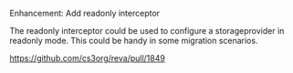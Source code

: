 Enhancement: Add readonly interceptor

The readonly interceptor could be used to configure a storageprovider in readonly mode. This could be handy in some migration scenarios.

https://github.com/cs3org/reva/pull/1849
